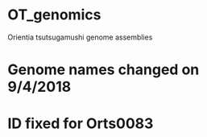 # OT_genomics

Orientia tsutsugamushi genome assemblies

# Genome names changed on 9/4/2018
# ID fixed for Orts0083
